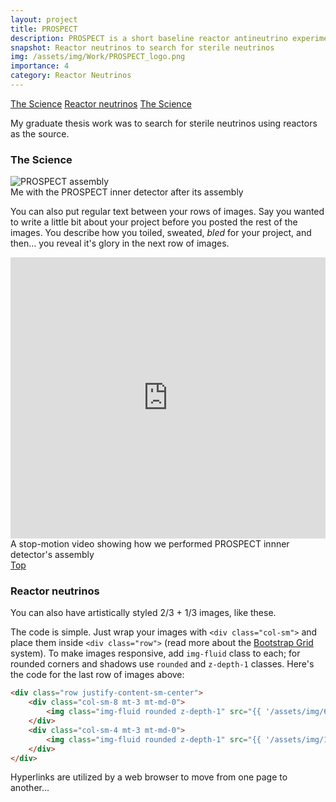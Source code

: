 ```yaml
---
layout: project
title: PROSPECT
description: PROSPECT is a short baseline reactor antineutrino experiment with precisely measure reactor antineutrino spectrum and perform sterile neutrino induced oscillation searches. I led the R&D and assembly of optical reflector subsystem on the experiment. I also spear-headed the experiment's first sterile neutrino oscillation search.
snapshot: Reactor neutrinos to search for sterile neutrinos
img: /assets/img/Work/PROSPECT_logo.png
importance: 4
category: Reactor Neutrinos
---
```

<a href="#science">The Science</a>
<a href="#reactors">Reactor neutrinos</a>
<a href="#opening">The Science</a>

My graduate thesis work was to search for sterile neutrinos using reactors as the source. 

<div class="publications">
<h3 id=science class="section">The Science</h3>
</div>
<div class="row">
    <div class="col-sm mt-3 mt-md-0">
        <img class="img-fluid rounded z-depth-1" src="{{ '/assets/img/PROSPECT_yo.png' | relative_url }}" alt="PROSPECT assembly" title="Assembled PROSPECT inner detector"/>
    </div>
</div>
<div class="caption">
    Me with the PROSPECT inner detector after its assembly
</div>

You can also put regular text between your rows of images.
Say you wanted to write a little bit about your project before you posted the rest of the images.
You describe how you toiled, sweated, *bled* for your project, and then... you reveal it's glory in the next row of images.


<div class="row">
    <div class="col-sm mt-3 mt-md-0">
        <iframe width="100%" height="450"
            src="https://prospect.yale.edu//sites/default/files/files/prospect.mp4" 
            frameborder="0" allowfullscreen>
        </iframe> 
    </div>
</div>
<div class="caption">
    A stop-motion video showing how we performed PROSPECT innner detector's assembly
</div>
<a href="#top">Top</a>

<h3 id=reactors class="section">Reactor neutrinos</h3>


<div class="row justify-content-sm-center">
    <div class="col-sm-8 mt-3 mt-md-0">
        <img class="img-fluid rounded z-depth-1" src="{{ '/assets/img/6.jpg' | relative_url }}" alt="" title="example image"/>
    </div>
    <div class="col-sm-4 mt-3 mt-md-0">
        <img class="img-fluid rounded z-depth-1" src="{{ '/assets/img/11.jpg' | relative_url }}" alt="" title="example image"/>
    </div>
</div>
<div class="caption">
    You can also have artistically styled 2/3 + 1/3 images, like these.
</div>


The code is simple.
Just wrap your images with `<div class="col-sm">` and place them inside `<div class="row">` (read more about the <a href="https://getbootstrap.com/docs/4.4/layout/grid/">Bootstrap Grid</a> system).
To make images responsive, add `img-fluid` class to each; for rounded corners and shadows use `rounded` and `z-depth-1` classes.
Here's the code for the last row of images above:

```html
<div class="row justify-content-sm-center">
    <div class="col-sm-8 mt-3 mt-md-0">
        <img class="img-fluid rounded z-depth-1" src="{{ '/assets/img/6.jpg' | relative_url }}" alt="" title="example image"/>
    </div>
    <div class="col-sm-4 mt-3 mt-md-0">
        <img class="img-fluid rounded z-depth-1" src="{{ '/assets/img/11.jpg' | relative_url }}" alt="" title="example image"/>
    </div>
</div>
``` 

<p id="opening">Hyperlinks are utilized by a web browser to move from one page to another...</p>